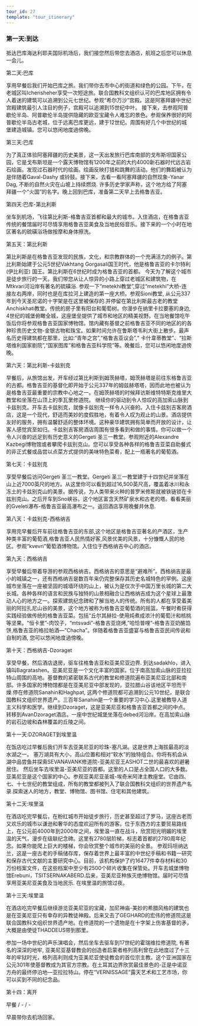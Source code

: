 ```yaml
---
tour_id: 27
template: "tour_itinerary"
---
```

### 第一天:到达

抵达巴库海达利耶夫国际机场后，我们接您然后带您去酒店，航班之后您可以休息一会儿。

第二天:巴库

享用早餐后我们开始巴库之旅。我们带你去市中心的街道和绿色的公园。下午，在老城区叫Icherisheher享受一次短途旅。联合国教科文组织认可的巴库地区拥有令人着迷的建筑可以追溯到公元七世纪。参观“希尔万沙”宫殿。这是阿塞拜疆中世纪宫殿建筑最引人注目的例子，宫殿可以追溯到15世纪中叶。
接下来，去参观阿普歇伦半岛、阿普歇伦半岛提供隐藏的欧亚宝藏令人难忘的景色。参观保养很好的阿普歇伦半岛古老城，位于远离巴库更远，建于12世纪。周围有好几个中世纪的城堡建造城镇。您可以悠闲地度過傍晚。

第三天:巴库

为了真正体验阿塞拜疆的历史美景，这一天出发旅行巴库南部的戈布斯坦国家公园，它是戈布斯坦是一个露天博物馆有1200年之前的大约4000新石器时代远古岩石绘画。发现过石器时代的绘画。绘画反映打猎和跳舞的活动。他们的舞蹈被认为是伴随着Gaval-Dashy 或铃鼓。接下来，去看一看阿塞拜疆的自然现象-Yanar Dag, 不断的自然火灾在山坡上持续燃烧. 许多历史学家声称，这个地方给了阿塞拜疆一个“火国”的名字。晚上回到巴库，准备第二天早上去格鲁吉亚。

第四天:巴库-第比利斯

坐车到机场，飞往第比利斯-格鲁吉亚首都和最大的城市。入住酒店，在格鲁吉亚传统的餐馆届时可尽情享用格鲁吉亚美食及当地民俗音乐。接下来的一个小时在地区著名的硫磺浴场做按摩和身体擦洗。

第五天：第比利斯

第比利斯是在格鲁吉亚发现的民族，文化，和宗教群体的一个充满活力的例子。第比利斯始建于公元5世纪Vakhtang Gorgasali国王时代，他是格鲁吉亚的卡尔特利 (伊比利亚) 国王。第比利斯在6世纪时成为格鲁吉亚的首都。
今天为了解这个城市是徒步旅行的一天。我们带您从让人惊异的小路上穿过老城区和建筑物，在Mtkvari河沿岸有著名的硫磺浴. 参观一下“metekhi教堂”,穿过“metekhi”大桥-连接左右两岸，同时也是在库拉河上建造的第一座大桥。参观Sioni教堂, 从公元337年到今天圣尼诺的十字架是在这里被保存的.并停留在第比利斯最古老的教堂Anchiskhati教堂。传统的房子里有阳台和葡萄树。你漫步在纳里卡拉要塞的身边, 4世纪的城堡俯瞰全城，这座堡垒提供了城市和地区的精美视野。在当地餐馆吃午饭后你将参观格鲁吉亚国家博物馆。馆内藏有基督之前格鲁吉亚不同的地区的的各种珍贵历史文物-金银古物和珠宝。如果时间允许在鲁斯塔韦利大街上散步。最声名历史得建筑都在那里，比如:“青年之宫”,“格鲁吉亚议会”,“ 卡什韋蒂教堂”、“拉斯塔维利国家剧院”,“国家图库”和格鲁吉亚科学院”等。晚餐后，您可以悠闲地度過傍晚。

第六天：第比利斯-卡兹别克

早餐后，从旅馆出发，开车经过第比利斯到姆茨赫塔，姆茨赫塔是前往东格鲁吉亚的古都。格鲁吉亚的基督化即开始于公元337年的姆兹赫塔塔，因而此地也被认为是格鲁吉亚最重要的宗教中心地之一。在姆茨赫塔的时候拜访斯维特特斯克维里大教堂和坐落在山顶上的季瓦里修道院。
继续你的驱动到令人惊叹的高加索山脉到卡兹别克。开车去卡兹别克，就像卡兹别克一样令人兴奋的。入住卡兹别吉客房酒店，这是一个现代，舒适而美妙的度假胜地，有着令人叹为观止的山景。酒店提供友好的服务，拥有温馨舒适的整体环境。这种豪华建筑拥有简单而开放的设计，让客人感觉宾至如归。卡兹别吉客房酒店周围有很多看到和做的事情。你可以做一个令人兴奋的远足到有历史意义的Gergeti 圣三一教堂。参观附近的Alexandre Kazbegi博物馆或者攀爬卡兹别克山。您可以享受各种各样的格鲁吉亚菜自助餐式的非正式餐或品尝以点菜方式提供的美味特色菜肴，配上一瓶著名的葡萄酒。

第七天：卡兹别克

享受早餐后访问Gergeti 圣三一教堂。Gergeti 圣三一教堂建于十四世纪并坐落在山上近7000英尺的地方。从这里你可以看到超过16,500英尺高，覆盖着冰川和永冻土的卡兹别克山的美景。据传说，为人类带来火种的普罗米修斯就被铁链锁在卡兹别克山。之后开车到Sno峡谷。这个地区富含天然矿泉水和古老的塔。看看美丽的Gveleti瀑布-格鲁吉亚最高瀑布之一。返回酒店享用晚餐并休息.

第八天：卡兹别克-西格纳吉

享用完早餐后开车前往格鲁吉亚的东部,这个地区是格鲁吉亚著名的产酒区，生产种类丰富的葡萄酒,格鲁吉亚人民热情好客,风景优美的风景，十分慷慨人民的地区。参观“kvevri”葡萄酒博物馆。入住位于西格纳吉中心的酒店。

第九天：西格纳吉

享受早餐后带着导游的参观西格纳吉。西格纳吉的意思是“避难所”。西格纳吉是最小的城镇之一，还有西格纳吉是数百年来仍完整保存其历史名城特色的罕例。这座城市坐落在一座被坚固的城墙环绕的山上，被认为是仅次于中国万里长城的第二大长城。各种各样的语言和民族与独特的山景相融合让西格纳吉成为这个星球上最激动人心的地方之一。探索建筑纪念碑和了解当地人的传统。所有的人都在享受着美丽的阿拉扎尼山谷的美景，这个地方被称为格鲁吉亚葡萄酒的摇篮。午餐时肴获得实践经验做传统的格鲁吉亚菜。包括“丘尔其赫拉-使用炖煮成浓汁的葡萄汁和核桃等坚果。“恒卡里”-肉饺子，“mtsvadi”-格鲁吉亚烧烤,”哈恰普哩”-格鲁吉亚奶酪馅饼,格鲁吉亚的格拉帕酒—”Chacha”。伴随着格鲁吉亚盛宴与格鲁吉亚民间传说和自制的酒, 您可以悠闲地度過傍晚。

第十天：西格纳吉-Dzoraget

享受早餐，然后酒店退房，驱车往格鲁吉亚和亚美尼亚边界. 到达sadakhlo，进入镇叫Bagratashen。亚美尼亚是一个文化丰富的国家。位于南高加索山脉的亚拉拉特山周围的高地。基督教的紧密联系古代的教堂和修道院遍布亚美尼亚北部和南部。许多国家的博物馆都是在亚美尼亚中部发现的，亚拉腊山谷该地区平坦而干燥.停在修道院Sanahin和Haghpat, 这两个修道院都可追溯到公元10世纪，是联合国教科文组织世界遗产。三百年Sanahin是一个重要的学习中心.这里被教导人道主义科学和医学。继续到Dzoraget，这是亚美尼亚和格鲁吉亚首都之间的中点。
转移到AvanDzoraget酒店。一座中世纪城堡坐落在debed河沿岸。在高加索山脉的岩石边坡和森林覆盖的丘陵之间。

第十一天:DZORAGET到埃里温

在饭店吃过早餐后我们开车去亚美尼亚的珍珠-塞凡湖。这是世界上海拔最高的淡水湖之一。 塞万湖具有大小，高山位置和相对“软水”的独特组合。你将有机会从湖中品尝鱼并探索SEVANAVANK修道院-亚美尼亚王ASHOT二世的最喜欢的避暑居住。
然后坐车去埃里温-亚美尼亚的首都。这里的人口是占全国人口的大多数。亚美尼亚是这个国家的中心。参观亚美尼亚圣城-埃奇米阿津主教座堂。它由四、七、十七世纪的教堂组成，所有的教堂都被列入了联合国教科文组织的世界遗产名录.探索迷人的地方，教堂、博物馆、图书馆、住宅和其他建筑。

第十二天:埃里温

在酒店吃完早餐后，在粉红城市开始徒步旅行，历史甚至超过了罗马，这座古老而又欢乐的城市以谦逊和奢华的态度欢迎所有的游客。位于东西方的主要贸易路线上，在公元前4000年到2000年之间，埃里温一直在战斗，欣赏阳光明媚的埃里温的天气，漫步在级联纪念碑。这里有2780层阶梯，标志着首都的2780周年纪念。如果你能爬上巨大的楼梯，你会欣赏整个城市的美丽的全景。
参观玛坦纳达兰，这是一座古老的手稿储存库，保存着世界上最丰富的中世纪手稿和书籍一研究和保存古代文献的主要研究中心。目前，该机构保护了约16477件幸存材料和30万份档案文件，在这些档案中至少有2500个碎片收集在保管处。开车去城堡博物馆Erebuni，TSITSERNAKABERD.后来，亚美尼亚种族灭绝博物馆。届时可尽情享用亚美尼亚美食及当地民乐. 在埃里温的旅馆过夜。

第十三天:埃里温

在酒店吃完早餐后继续游览亚美尼亚的宝藏，加尼神庙-美妙的希腊风格的建筑也是在亚美尼亚只有幸存的异教徒神殿。后来又去了GEGHARD的宏伟的修道院这是联合国教科文组织世界遗产地。在修道院的一个遗物是在十字架上伤害基督的矛，大概是由使徒THADDEUS带到那里。

参加一场中世纪的声乐演唱会，然后坐车去驱车到17世纪的霍瑞维拉修道院, 有著名的深深的地牢, 亚美尼亚基督教会的创造者启蒙者格列高利曾在此地度过了十三年的牢狱时光，格列高利则成为亚美尼亚使徒教会的首位宗主教。这个亚洲国家在公元301年使基督教成为其官方宗教。在土耳其边界欣赏最佳景色的-正是中诺亚方舟的最终停泊地—亚拉拉特山。停在“VERNISSAGE”露天艺术和工艺市场，你可以买到不同的纪念品。 

第十四：离开

早餐 / \- / \-


早晨带你去机场回家。
